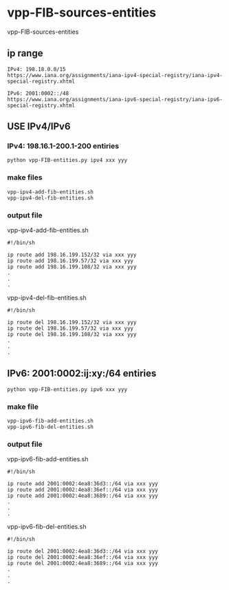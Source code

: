 # vpp-FIB-sources-entities
vpp-FIB-sources-entities

## ip range

```
IPv4: 198.18.0.0/15
https://www.iana.org/assignments/iana-ipv4-special-registry/iana-ipv4-special-registry.xhtml
```

```
IPv6: 2001:0002::/48
https://www.iana.org/assignments/iana-ipv6-special-registry/iana-ipv6-special-registry.xhtml
```

## USE IPv4/IPv6

### IPv4: 198.16.1-200.1-200 entiries

```
python vpp-FIB-entities.py ipv4 xxx yyy
```

### make files
```
vpp-ipv4-add-fib-entities.sh
vpp-ipv4-del-fib-entities.sh
```

### output file
vpp-ipv4-add-fib-entities.sh

```
#!/bin/sh

ip route add 198.16.199.152/32 via xxx yyy
ip route add 198.16.199.57/32 via xxx yyy
ip route add 198.16.199.108/32 via xxx yyy
.
.
.
```

vpp-ipv4-del-fib-entities.sh
```
#!/bin/sh

ip route del 198.16.199.152/32 via xxx yyy
ip route del 198.16.199.57/32 via xxx yyy
ip route del 198.16.199.108/32 via xxx yyy
.
.
.
```

## IPv6: 2001:0002:ij:xy:/64 entiries

```
python vpp-FIB-entities.py ipv6 xxx yyy
```
### make file
```
vpp-ipv6-fib-add-entities.sh
vpp-ipv6-fib-del-entities.sh
```

### output file

vpp-ipv6-fib-add-entities.sh

```
#!/bin/sh

ip route add 2001:0002:4ea8:36d3::/64 via xxx yyy
ip route add 2001:0002:4ea8:36ef::/64 via xxx yyy
ip route add 2001:0002:4ea8:3689::/64 via xxx yyy
.
.
.
```

vpp-ipv6-fib-del-entities.sh

```
#!/bin/sh

ip route del 2001:0002:4ea8:36d3::/64 via xxx yyy
ip route del 2001:0002:4ea8:36ef::/64 via xxx yyy
ip route del 2001:0002:4ea8:3689::/64 via xxx yyy
.
.
.
```

